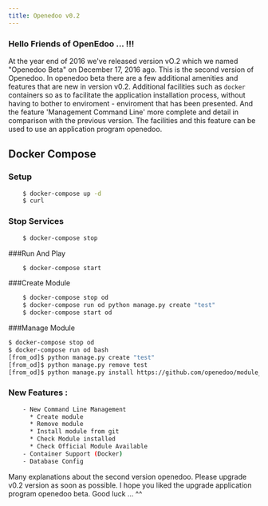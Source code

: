 ```yaml
---
title: Openedoo v0.2
---
```

### Hello Friends of OpenEdoo ... !!!

At the year end of 2016 we've released version vO.2 which we named "Openedoo Beta" on December 17, 2016 ago. This is the second version of Openedoo. In openedoo beta there are a few additional amenities and features that are new in version v0.2. Additional facilities such as `docker` containers so as to facilitate the application installation process, without having to bother to enviroment - enviroment that has been presented. And the feature 'Management Command Line' more complete and detail in comparison with the previous version. The facilities and this feature can be used to use an application program openedoo.

## Docker Compose

### Setup
```sh
	$ docker-compose up -d
	$ curl
```

### Stop Services
```sh
	$ docker-compose stop
```

###Run And Play
```sh
	$ docker-compose start
```

###Create Module
```sh
	$ docker-compose stop od
	$ docker-compose run od python manage.py create "test"
	$ docker-compose start od
```

###Manage Module
```sh
$ docker-compose stop od
$ docker-compose run od bash
[from_od]$ python manage.py create "test"
[from_od]$ python manage.py remove test
[from_od]$ python manage.py install https://github.com/openedoo/module_hello
```
### New Features :
```sh
	- New Command Line Management
	  * Create module
	  * Remove module
	  * Install module from git
	  * Check Module installed
	  * Check Official Module Available
	- Container Support (Docker)
	- Database Config
```

Many explanations about the second version openedoo. Please upgrade v0.2 version as soon as possible. I hope you liked the upgrade application program openedoo beta. Good luck ... ^^